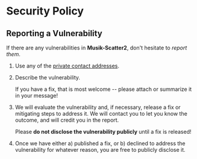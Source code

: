 # Security Policy

## Reporting a Vulnerability

If there are any vulnerabilities in **Musik-Scatter2**, don't hesitate to _report them_.

1. Use any of the [private contact addresses](https://github.com/EkooNihh/Musik-Scatter2#support).
2. Describe the vulnerability.

   If you have a fix, that is most welcome -- please attach or summarize it in your message!

3. We will evaluate the vulnerability and, if necessary, release a fix or mitigating steps to address it. We will contact you to let you know the outcome, and will credit you in the report.

   Please **do not disclose the vulnerability publicly** until a fix is released!

4. Once we have either a) published a fix, or b) declined to address the vulnerability for whatever reason, you are free to publicly disclose it.
